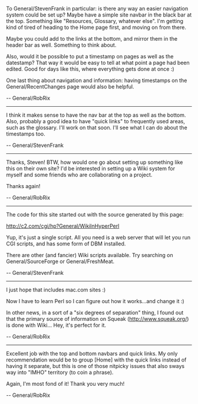 

To General/StevenFrank in particular: is there any way an easier navigation system could be set up?
Maybe have a simple site navbar in the black bar at the top. Something like "Resources, Glossary, whatever else".
I'm getting kind of tired of heading to the Home page first, and moving on from there.

Maybe you could add to the links at the bottom, and mirror them in the header bar as well. Something to think about.

Also, would it be possible to put a timestamp on pages as well as the datestamp? That way it would be easy to tell at what point a page had been edited. Good for days like this, where everything gets done at once :)

One last thing about navigation and information: having timestamps on the General/RecentChanges page would also be helpful.

-- General/RobRix

----

I think it makes sense to have the nav bar at the top as well as the bottom.  Also, probably a good idea to have "quick links" to frequently used areas, such as the glossary.  I'll work on that soon.  I'll see what I can do about the timestamps too.

-- General/StevenFrank

----

Thanks, Steven! BTW, how would one go about setting up something like this on their own site?
I'd be interested in setting up a Wiki system for myself and some friends who are collaborating on a project.

Thanks again!

-- General/RobRix

----

The code for this site started out with the source generated by this page:

http://c2.com/cgi/hp?General/WikiInHyperPerl

Yup, it's just a single script.  All you need is a web server that will let you run CGI scripts, and has some form of DBM installed.

There are other (and fancier) Wiki scripts available.  Try searching on General/SourceForge or General/FreshMeat.

-- General/StevenFrank

----

I just hope that includes mac.com sites :)

Now I have to learn Perl so I can figure out how it works...and change it :)

In other news, in a sort of a "six degrees of separation" thing, I found out that the primary source of information on Squeak (http://www.squeak.org/) is done with Wiki...
Hey, it's perfect for it.

-- General/RobRix

----

Excellent job with the top and bottom navbars and quick links. My only recommendation would be to group [Home] with the quick links instead of having it separate, but this is one of those nitpicky issues that also sways way into "IMHO" territory (to coin a phrase).

Again, I'm most fond of it!
Thank you very much!

-- General/RobRix